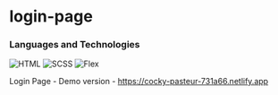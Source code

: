# login-page

### Languages and Technologies
![HTML](https://img.shields.io/badge/-HTML-090909?style=for-the-badge&logo=html5)
![SCSS](https://img.shields.io/badge/-SASS-090909?style=for-the-badge&logo=sass)
![Flex](https://img.shields.io/badge/-FLEX-090909?style=for-the-badge&logo=flex)

Login Page - Demo version - https://cocky-pasteur-731a66.netlify.app
